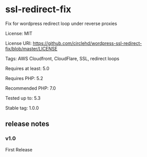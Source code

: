 # ssl-redirect-fix
Fix for wordpress redirect loop under reverse proxies

License: MIT

License URI: https://github.com/circlehd/wordpress-ssl-redirect-fix/blob/master/LICENSE

Tags: AWS Cloudfront, CloudFlare, SSL, redirect loops

Requires at least: 5.0

Requires PHP: 5.2

Recommended PHP: 7.0

Tested up to: 5.3

Stable tag: 1.0.0

## release notes
### v1.0
First Release
